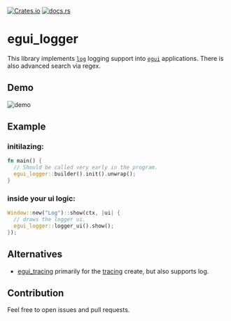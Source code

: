 [![Crates.io](https://img.shields.io/crates/v/egui_logger)](https://crates.io/crates/egui_logger)
[![docs.rs](https://img.shields.io/docsrs/egui_logger)](https://docs.rs/egui_logger/latest/egui_logger/)



# egui_logger
This library implements [`log`](https://crates.io/crates/log) logging support into [`egui`](https://crates.io/crates/egui) applications.
There is also advanced search via regex.

## Demo
![demo](images/egui_logger.png "Demo")

## Example

### initilazing:
```rust
fn main() {
  // Should be called very early in the program.
  egui_logger::builder().init().unwrap(); 
}
```

### inside your ui logic:

```rust
Window::new("Log")::show(ctx, |ui| {
  // draws the logger ui.
  egui_logger::logger_ui().show();
});
```

## Alternatives
- [egui_tracing](https://crates.io/crates/egui_tracing) primarily for the [tracing](https://crates.io/crates/tracing) create, but also supports log.

## Contribution
Feel free to open issues and pull requests.
